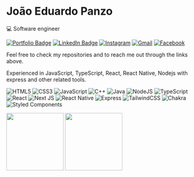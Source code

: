 # João Eduardo Panzo

💻 Software engineer

[![Portfolio Badge](https://img.shields.io/badge/Portfolio-0047AB?logo=nextdotjs&logoColor=white)](https://eduardopanzo-portfolio.vercel.app) 
[![LinkedIn Badge](https://img.shields.io/badge/-LinkedIn-0047AB?style=flat&logo=linkedin&logoColor=white)](https://www.linkedin.com/in/jo%C3%A3oeduardopanzo/) 
[![Instagram](https://img.shields.io/badge/Instagram-%23E4405F.svg?style=flat&logo=Instagram&logoColor=white)](https://www.instagram.com/eduardojpanzo/)
[![Gmail](https://img.shields.io/badge/Gmail-D14836?style=flat&logo=gmail&logoColor=white)](mailto:john404edwards@gmail.com)
[![Facebook](https://img.shields.io/badge/Facebook-1877F2?style=flat&logo=facebook&logoColor=white)](https://web.facebook.com/joao.eduardo.52012548/)

Feel free to check my repositories and to reach me out through the links above.

Experienced in JavaScript, TypeScript, React, React Native, Nodejs with express and other related tools.

![HTML5](https://img.shields.io/badge/html5-%23E34F26.svg?style=for-the-badge&logo=html5&logoColor=white)
![CSS3](https://img.shields.io/badge/css3-%231572B6.svg?style=for-the-badge&logo=css3&logoColor=white)
![JavaScript](https://img.shields.io/badge/javascript-%23323330.svg?style=for-the-badge&logo=javascript&logoColor=%23F7DF1E)
![C++](https://img.shields.io/badge/c++-%2300599C.svg?style=for-the-badge&logo=c%2B%2B&logoColor=white)
![Java](https://img.shields.io/badge/java-red.svg?style=for-the-badge&logo=openjdk&logoColor=white)
![NodeJS](https://img.shields.io/badge/node.js-5cad47?style=for-the-badge&logo=node.js&logoColor=white)
![TypeScript](https://img.shields.io/badge/typescript-%2300599C.svg?style=for-the-badge&logo=typescript&logoColor=white)
![React](https://img.shields.io/badge/react-%2320232a.svg?style=for-the-badge&logo=react&logoColor=%2361DAFB)
![Next JS](https://img.shields.io/badge/Next-black?style=for-the-badge&logo=next.js&logoColor=white)
![React Native](https://img.shields.io/badge/react_native-%2320232a.svg?style=for-the-badge&logo=react&logoColor=%2361DAFB)
![Express](https://img.shields.io/badge/express-white?style=for-the-badge&logo=express&logoColor=black)
![TailwindCSS](https://img.shields.io/badge/tailwindcss-%2338B2AC.svg?style=for-the-badge&logo=tailwind-css&logoColor=white)
![Chakra](https://img.shields.io/badge/chakra-%234ED1C5.svg?style=for-the-badge&logo=chakraui&logoColor=white)
![Styled Components](https://img.shields.io/badge/styled--components-DB7093?style=for-the-badge&logo=styled-components&logoColor=white)



<div>
    <img height="150" src="https://github-readme-stats.vercel.app/api?username=eduardojpanzo&show_icons=true&theme=dracula&include_all_commits=true&count_private=true"/>
    <img height="150" src="https://github-readme-stats.vercel.app/api/top-langs/?username=eduardojpanzo&layout=compact&langs_count=7&theme=dark"/>
</div>

